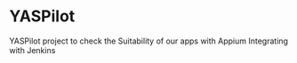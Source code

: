 # YASPilot
YASPilot project to check the Suitability of our apps with Appium
Integrating with Jenkins
